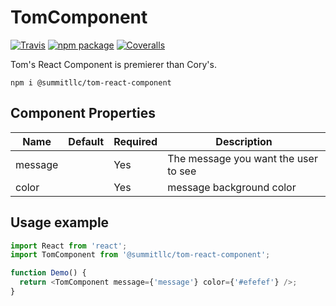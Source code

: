 # TomComponent

[![Travis][build-badge]][build]
[![npm package][npm-badge]][npm]
[![Coveralls][coveralls-badge]][coveralls]

Tom's React Component is premierer than Cory's.

```
npm i @summitllc/tom-react-component
```

## Component Properties

| Name    | Default | Required | Description                          |
| ------- | ------- | -------- | ------------------------------------ |
| message |         | Yes      | The message you want the user to see |
| color   |         | Yes      | message background color             |

## Usage example

```js
import React from 'react';
import TomComponent from '@summitllc/tom-react-component';

function Demo() {
  return <TomComponent message={'message'} color={'#efefef'} />;
}
```

[build-badge]: https://img.shields.io/travis/user/repo/master.png?style=flat-square
[build]: https://travis-ci.org/user/repo
[npm-badge]: https://img.shields.io/npm/v/npm-package.png?style=flat-square
[npm]: https://www.npmjs.org/package/npm-package
[coveralls-badge]: https://img.shields.io/coveralls/user/repo/master.png?style=flat-square
[coveralls]: https://coveralls.io/github/user/repo
